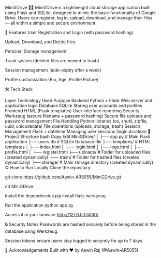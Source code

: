 MiniGDrive 📁✨
MiniGDrive is a lightweight cloud storage application built using Flask and SQLite, designed to mimic the basic functionality of Google Drive. Users can register, log in, upload, download, and manage their files — all within a simple and secure environment.

🚀 Features
User Registration and Login (with password hashing)

Upload, Download, and Delete files

Personal Storage management

Trash system (deleted files are moved to trash)

Session management (auto-expiry after a week)

Profile customization (Bio, Age, Profile Picture)

🛠️ Tech Stack

Layer	Technology Used	Purpose
Backend	Python + Flask	Web server and application logic
Database	SQLite	Storing user accounts and profiles
Frontend	HTML (Flask templates)	User interface rendering
Security	Werkzeug (secure filename + password hashing)	Secure file uploads and password management
File Handling	Python libraries (os, shutil, zipfile, uuid, unicodedata)	File operations (uploads, storage, trash)
Session Management	Flask + datetime	Managing user sessions (login duration)
📂 Project Structure
bash
Copy
Edit
MiniGDrive/
│
├── app.py                # Main Flask application
├── users.db              # SQLite Database file
├── templates/            # HTML templates
│   ├── index.html
│   ├── login.html
│   ├── logo.html
│   ├── profile.html
│   └── register.html
├── uploads/              # Folder for uploaded files (created dynamically)
├── trash/                # Folder for trashed files (created dynamically)
├── storage/              # Main storage directory (created dynamically)
⚙️ How to Run Locally
Clone the repository


git clone https://github.com/Aswin-AR5055/MiniGDrive.git

cd MiniGDrive

Install the dependencies
pip install flask werkzeug

Run the application
python app.py

Access it in your browser
http://127.0.0.1:5000/

🔒 Security Notes
Passwords are hashed securely before being stored in the database using Werkzeug.

Session tokens ensure users stay logged in securely for up to 7 days.

🙏 Acknowledgements
Built with ❤️ by Aswin Raj (@Aswin-AR5055)
